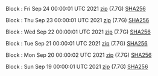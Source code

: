 Block [](https://insight.dash.org/insight/block/): Fri Sep 24 00:00:01 UTC 2021 [zip](https://dash-bootstrap.ams3.digitaloceanspaces.com/mainnet/2021-09-24/bootstrap.dat.zip) (7.7G) [SHA256](https://dash-bootstrap.ams3.digitaloceanspaces.com/mainnet/2021-09-24/sha256.txt)

Block [](https://insight.dash.org/insight/block/): Thu Sep 23 00:00:01 UTC 2021 [zip](https://dash-bootstrap.ams3.digitaloceanspaces.com/mainnet/2021-09-23/bootstrap.dat.zip) (7.7G) [SHA256](https://dash-bootstrap.ams3.digitaloceanspaces.com/mainnet/2021-09-23/sha256.txt)

Block [](https://insight.dash.org/insight/block/): Wed Sep 22 00:00:01 UTC 2021 [zip](https://dash-bootstrap.ams3.digitaloceanspaces.com/mainnet/2021-09-22/bootstrap.dat.zip) (7.7G) [SHA256](https://dash-bootstrap.ams3.digitaloceanspaces.com/mainnet/2021-09-22/sha256.txt)

Block [](https://insight.dash.org/insight/block/): Tue Sep 21 00:00:01 UTC 2021 [zip](https://dash-bootstrap.ams3.digitaloceanspaces.com/mainnet/2021-09-21/bootstrap.dat.zip) (7.7G) [SHA256](https://dash-bootstrap.ams3.digitaloceanspaces.com/mainnet/2021-09-21/sha256.txt)

Block [](https://insight.dash.org/insight/block/): Mon Sep 20 00:00:02 UTC 2021 [zip](https://dash-bootstrap.ams3.digitaloceanspaces.com/mainnet/2021-09-20/bootstrap.dat.zip) (7.7G) [SHA256](https://dash-bootstrap.ams3.digitaloceanspaces.com/mainnet/2021-09-20/sha256.txt)

Block [](https://insight.dash.org/insight/block/): Sun Sep 19 00:00:01 UTC 2021 [zip](https://dash-bootstrap.ams3.digitaloceanspaces.com/mainnet/2021-09-19/bootstrap.dat.zip) (7.7G) [SHA256](https://dash-bootstrap.ams3.digitaloceanspaces.com/mainnet/2021-09-19/sha256.txt)
